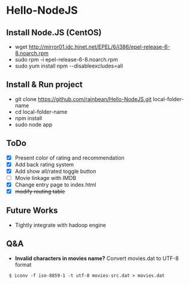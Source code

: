 Hello-NodeJS
============

Install Node.JS (CentOS)
--------------
- wget http://mirror01.idc.hinet.net/EPEL/6/i386/epel-release-6-8.noarch.rpm
- sudo rpm -i epel-release-6-8.noarch.rpm
- sudo yum install npm --disableexcludes=all

Install & Run project
--------------
- git clone https://github.com/rainbean/Hello-NodeJS.git local-folder-name
- cd local-folder-name
- npm install
- sudo node app

ToDo
--------------
- [x] Present color of rating and recommendation 
- [x] Add back rating system
- [x] Add show all/rated toggle button
- [ ] Movie linkage with IMDB
- [x] Change entry page to index.html
- [x] ~~modify routing table~~

Future Works
--------------
- Tightly integrate with hadoop engine

Q&A
--------------
- **Invalid characters in movies name?** Convert movies.dat to UTF-8 format
```
 $ iconv -f iso-8859-1 -t utf-8 movies-src.dat > movies.dat
```

